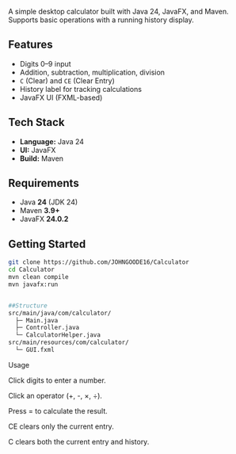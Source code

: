 A simple desktop calculator built with Java 24, JavaFX, and Maven. Supports basic operations with a running history display.

## Features
- Digits 0–9 input
- Addition, subtraction, multiplication, division
- `C` (Clear) and `CE` (Clear Entry)
- History label for tracking calculations
- JavaFX UI (FXML-based)

## Tech Stack
- **Language:** Java 24  
- **UI:** JavaFX  
- **Build:** Maven

## Requirements
- Java **24** (JDK 24)
- Maven **3.9+**
- JavaFX **24.0.2**

## Getting Started
```bash
git clone https://github.com/JOHNGOODE16/Calculator
cd Calculator
mvn clean compile
mvn javafx:run


##Structure
src/main/java/com/calculator/
  ├─ Main.java
  ├─ Controller.java
  └─ CalculatorHelper.java
src/main/resources/com/calculator/
  └─ GUI.fxml
```

Usage

Click digits to enter a number.

Click an operator (+, -, ×, ÷).

Press = to calculate the result.

CE clears only the current entry.

C clears both the current entry and history.
